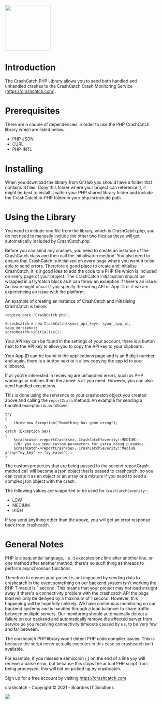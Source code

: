 <img src="https://crashcatch.com/images/logo.png" width="150">


# Introduction
The CrashCatch PHP Library allows you to send both handled and unhandled crashes to the CrashCatch
Crash Monitoring Service (https://crashcatch.com).

# Prerequisites
There are a couple of dependencies in order to use the PHP CrashCatch library which are listed
below.
* PHP JSON
* CURL
* PHP-INTL

# Installing
When you download the library from GitHub you should have a folder that contains 3 files. 
Copy this folder where your project can reference it, it might be best to install it 
within your PHP shared library folder and include the CrashCatchLib-PHP folder in your php.ini
include path. 

# Using the Library
You need to include one file from the library, which is CrashCatch.php, you do not need to manually
include the other two files as these will get automatically included by CrashCatch.php. 

Before you can send any crashes, you need to create an instance of the CrashCatch class
and then call the initialisaton method. You also need to ensure that CrashCatch is initialised
on every page where you want it to be able to send errors. Therefore a good place to create
and initialise CrashCatch, it is a good idea to add the code to a PHP file which is included
on every page of your project. The CrashCatch initialisation should be wrapped in a try/catch
block as it can throw an exception if there's an issue. An issue might occur if you specify
the wrong API or App ID or if we are experiencing an issue with the platform. 

An example of creating an instance of CrashCatch and initialising CrashCatch is below. 

```
require_once 'CrashCatch.php';

$crashcatch = new CrashCatch(<your_api_key>, <your_app_id, <app_version>);
$crashcatch->initialise();
``` 

Your API key can be found in the settings of your account, there is a button next to the API
key to allow you to copy the API key to your clipboard. 

Your App ID can be found in the applications page and is an 8 digit number, and again, there is a 
button next to it allow copying the app id to your clipboard. 

If all you're interested in receiving are unhandled errors, such as PHP warnings or notices
then the above is all you need. However, you can also send handled exceptions. 

This is done using the reference to your crashcatch object you created above and calling the 
`reportCrash` method. An example for sending a handled exception is as follows:
```
try
{
    throw new Exception("Something has gone wrong");
}
catch (Exception $ex)
{
    $crashcatch->reportCrash($ex, CrashCatchSeverity::MEDIUM);
    //Or you can send custom parameters for extra debug purposes
    $crashcatch->reportCrash($ex, CrashCatchSeverity::Medium, array("my_key" => "my_value"));
}
```

The custom properties that are being passed to the second reportCrash method call will become a
json object that is passed to crashcatch, so you can create it as an object or an array
or a mixture if you need to send a complex json object with the crash. 

The following values are supported to be used for ``CrashCatchSeverity::``
* LOW
* MEDIUM
* HIGH

If you send anything other than the above, you will get an error response
back from crashcatch. 

# General Notes
PHP is a sequential language, i.e. it executes one line after another line, or one method
after another method, there's no such thing as threads to perform asynchronous functions. 

Therefore to ensure your project is not impacted by sending data to crashcatch in the event something
on our backend system isn't working the PHP Timeout is 1 second. This means that your project may
not load straight away if there's a connectivity problem with the crashcatch API the page load will
only be delayed by a maximum of 1 second. However, this 
happening will be hopefully unlikely. We have continuous monitoring on our backend systems and is 
handled through a load balancer to share traffic between multiple servers. Our monitoring should
automatically detect a failure on our backend and automatically remove the affected server from service
so you receiving connectivity timeouts caused by us, to be very few and far between. 

The crashcatch PHP library won't detect PHP code compiler issues. This is because the script never
actually executes in this case so crashcatch isn't available. 

For example, if you missed a semicolon (;) on the end of a line yoy will receive
a parse error, but because this stops the actual PHP script from being processed, this will
not be picked up by crashcatch. 

Sign up for a free account by visiting https://crashcatch.com

crashcatch - Copyright &copy; 2021 - Boardies IT Solutions

<img src="https://boardiesitsolutions.com/images/logo.png"> 
